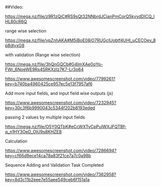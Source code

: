 ##Video: 

https://mega.nz/file/z9R1zQiC#RS9sQt32NNbrdJCianPmCorQ5kyvdDICQ_lHL80cR6Q

range wise selection

https://mega.nz/file/vpZnhAKA#M5iBoE08iO7RUGcIUobtf4UHI_uCECOev_8p8dlyxG8

with validation (Range wise selection)

https://mega.nz/file/3hQnGQCb#G4ImXAe0qYp-FWr_6NoeWE9Rs4SRKXzIz7K7-Lr3o64

https://www.awesomescreenshot.com/video/7799261?key=b740ba4960425ce957ec5e13f7957af6

Add more input fields, and input field wise outputs (js)

https://www.awesomescreenshot.com/video/7232945?key=30c3f6b9990043c5344f202b8193eded

passing 2 values by multiple input fields

https://mega.nz/file/O5Y0QTbK#eCcWXTyCpPuIWXJFQTBf-q_n1HY3OeD_OIU9s8KHZE8

Calculation

https://www.awesomescreenshot.com/video/7286694?key=cf66d9ece14ca78a83f21ce7a7c0a98b

Sequence Adding and Validation Task Completed

https://www.awesomescreenshot.com/video/7362958?key=8d3c11b2eee7e55aee549ceb6f151a1a

